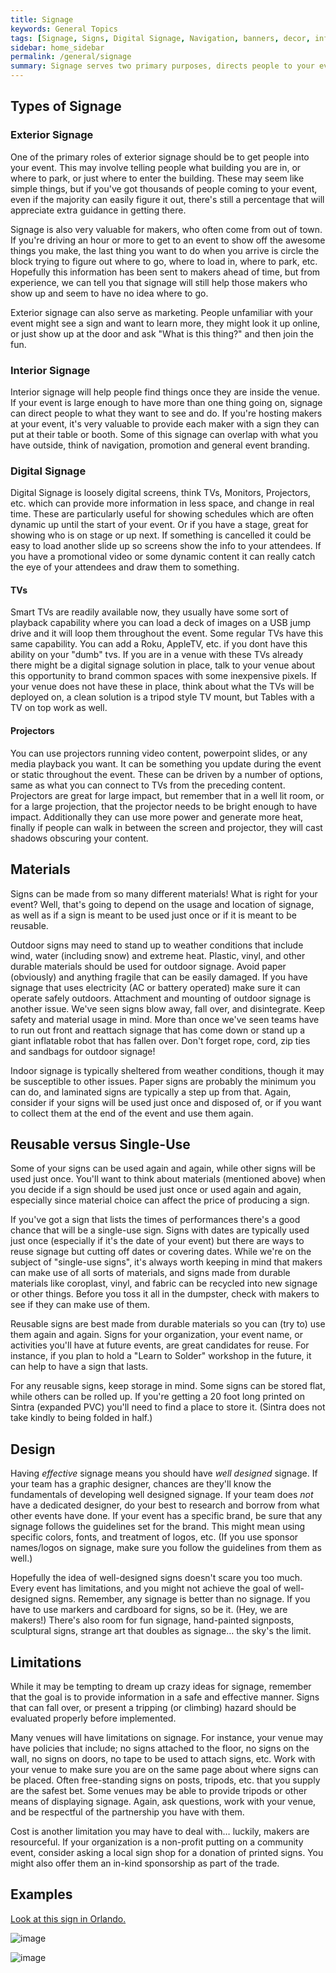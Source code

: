 ```yaml
---
title: Signage
keywords: General Topics
tags: [Signage, Signs, Digital Signage, Navigation, banners, decor, informational]
sidebar: home_sidebar
permalink: /general/signage
summary: Signage serves two primary purposes, directs people to your event (in the form of outdoor, sometimes off-site signage) and directs people around your event (in the form of on-site signage.) Signage to your event may include billboards, yard signs, and banners. Typically you&#39;ll need to work with the venue in regards to signage. Some venues have strict policies about what can be placed where, and may even need to approve artwork and verbiage.
---
```


## Types of Signage

### Exterior Signage

One of the primary roles of exterior signage should be to get people into your event. This may involve telling people what building you are in, or where to park, or just where to enter the building. These may seem like simple things, but if you&#39;ve got thousands of people coming to your event, even if the majority can easily figure it out, there&#39;s still a percentage that will appreciate extra guidance in getting there.

Signage is also very valuable for makers, who often come from out of town. If you&#39;re driving an hour or more to get to an event to show off the awesome things you make, the last thing you want to do when you arrive is circle the block trying to figure out where to go, where to load in, where to park, etc. Hopefully this information has been sent to makers ahead of time, but from experience, we can tell you that signage will still help those makers who show up and seem to have no idea where to go.

Exterior signage can also serve as marketing. People unfamiliar with your event might see a sign and want to learn more, they might look it up online, or just show up at the door and ask &quot;What is this thing?&quot; and then join the fun.

### Interior Signage

Interior signage will help people find things once they are inside the venue. If your event is large enough to have more than one thing going on, signage can direct people to what they want to see and do. If you&#39;re hosting makers at your event, it&#39;s very valuable to provide each maker with a sign they can put at their table or booth. Some of this signage can overlap with what you have outside, think of navigation, promotion and general event branding.

### Digital Signage

Digital Signage is loosely digital screens, think TVs, Monitors, Projectors, etc. which can provide more information in less space, and change in real time. These are particularly useful for showing schedules which are often dynamic up until the start of your event. Or if you have a stage, great for showing who is on stage or up next. If something is cancelled it could be easy to load another slide up so screens show the info to your attendees. If you have a promotional video or some dynamic content it can really catch the eye of your attendees and draw them to something.

#### TVs

Smart TVs are readily available now, they usually have some sort of playback capability where you can load a deck of images on a USB jump drive and it will loop them throughout the event. Some regular TVs have this same capability. You can add a Roku, AppleTV, etc. if you dont have this ability on your &quot;dumb&quot; tvs. If you are in a venue with these TVs already there might be a digital signage solution in place, talk to your venue about this opportunity to brand common spaces with some inexpensive pixels. If your venue does not have these in place, think about what the TVs will be deployed on, a clean solution is a tripod style TV mount, but Tables with a TV on top work as well.

#### Projectors

You can use projectors running video content, powerpoint slides, or any media playback you want. It can be something you update during the event or static throughout the event. These can be driven by a number of options, same as what you can connect to TVs from the preceding content. Projectors are great for large impact, but remember that in a well lit room, or for a large projection, that the projector needs to be bright enough to have impact. Additionally they can use more power and generate more heat, finally if people can walk in between the screen and projector, they will cast shadows obscuring your content.

## Materials

Signs can be made from so many different materials! What is right for your event? Well, that&#39;s going to depend on the usage and location of signage, as well as if a sign is meant to be used just once or if it is meant to be reusable.

Outdoor signs may need to stand up to weather conditions that include wind, water (including snow) and extreme heat. Plastic, vinyl, and other durable materials should be used for outdoor signage. Avoid paper (obviously) and anything fragile that can be easily damaged. If you have signage that uses electricity (AC or battery operated) make sure it can operate safely outdoors. Attachment and mounting of outdoor signage is another issue. We&#39;ve seen signs blow away, fall over, and disintegrate. Keep safety and material usage in mind. More than once we&#39;ve seen teams have to run out front and reattach signage that has come down or stand up a giant inflatable robot that has fallen over. Don&#39;t forget rope, cord, zip ties and sandbags for outdoor signage!

Indoor signage is typically sheltered from weather conditions, though it may be susceptible to other issues. Paper signs are probably the minimum you can do, and laminated signs are typically a step up from that. Again, consider if your signs will be used just once and disposed of, or if you want to collect them at the end of the event and use them again.

## Reusable versus Single-Use

Some of your signs can be used again and again, while other signs will be used just once. You&#39;ll want to think about materials (mentioned above) when you decide if a sign should be used just once or used again and again, especially since material choice can affect the price of producing a sign.

If you&#39;ve got a sign that lists the times of performances there&#39;s a good chance that will be a single-use sign. Signs with dates are typically used just once (especially if it&#39;s the date of your event) but there are ways to reuse signage but cutting off dates or covering dates. While we&#39;re on the subject of &quot;single-use signs&quot;, it&#39;s always worth keeping in mind that makers can make use of all sorts of materials, and signs made from durable materials like coroplast, vinyl, and fabric can be recycled into new signage or other things. Before you toss it all in the dumpster, check with makers to see if they can make use of them.

Reusable signs are best made from durable materials so you can (try to) use them again and again. Signs for your organization, your event name, or activities you&#39;ll have at future events, are great candidates for reuse. For instance, if you plan to hold a &quot;Learn to Solder&quot; workshop in the future, it can help to have a sign that lasts.

For any reusable signs, keep storage in mind. Some signs can be stored flat, while others can be rolled up. If you&#39;re getting a 20 foot long printed on Sintra (expanded PVC) you&#39;ll need to find a place to store it. (Sintra does not take kindly to being folded in half.)

## Design

Having _effective_ signage means you should have _well designed_ signage. If your team has a graphic designer, chances are they&#39;ll know the fundamentals of developing well designed signage. If your team does _not_ have a dedicated designer, do your best to research and borrow from what other events have done. If your event has a specific brand, be sure that any signage follows the guidelines set for the brand. This might mean using specific colors, fonts, and treatment of logos, etc. (If you use sponsor names/logos on signage, make sure you follow the guidelines from them as well.)

Hopefully the idea of well-designed signs doesn&#39;t scare you too much. Every event has limitations, and you might not achieve the goal of well-designed signs. Remember, any signage is better than no signage. If you have to use markers and cardboard for signs, so be it. (Hey, we are makers!) There&#39;s also room for fun signage, hand-painted signposts, sculptural signs, strange art that doubles as signage… the sky&#39;s the limit.

## Limitations

While it may be tempting to dream up crazy ideas for signage, remember that the goal is to provide information in a safe and effective manner. Signs that can fall over, or present a tripping (or climbing) hazard should be evaluated properly before implemented.

Many venues will have limitations on signage. For instance, your venue may have policies that include; no signs attached to the floor, no signs on the wall, no signs on doors, no tape to be used to attach signs, etc. Work with your venue to make sure you are on the same page about where signs can be placed. Often free-standing signs on posts, tripods, etc. that you supply are the safest bet. Some venues may be able to provide tripods or other means of displaying signage. Again, ask questions, work with your venue, and be respectful of the partnership you have with them.

Cost is another limitation you may have to deal with… luckily, makers are resourceful. If your organization is a non-profit putting on a community event, consider asking a local sign shop for a donation of printed signs. You might also offer them an in-kind sponsorship as part of the trade.

## Examples

[Look at this sign in Orlando.](https://www.flickr.com/photos/iancole/49141666436/in/pool-makerfaireorlando/)

![image]({{site.baseurl}}/images/general/MakerFaireOrlandoSignage.jpg)

![image]({{site.baseurl}}/images/general/IMG_20190615_085356.jpg)


